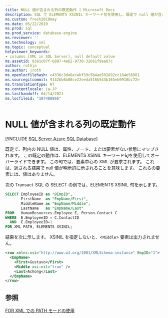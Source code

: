 ```yaml
---
title: NULL 値が含まれる列の既定動作 | Microsoft Docs
description: SQL で ELEMENTS XSINIL キーワード句を使用し、既定で null 値が含まれる列を操作する方法について説明します。
ms.custom: fresh2019may
ms.date: 05/22/2019
ms.prod: sql
ms.prod_service: database-engine
ms.reviewer: ''
ms.technology: xml
ms.topic: conceptual
helpviewer_keywords:
- columns [XML in SQL Server], null default value
ms.assetid: 9381c07f-6887-4a62-9730-32661f9aa87c
author: rothja
ms.author: jroth
ms.openlocfilehash: c4336c3da8ecabf39c5b4ae592892cc184e56981
ms.sourcegitcommit: 9142bb6b80ce22eeda516b543b163eb9918bc72e
ms.translationtype: HT
ms.contentlocale: ja-JP
ms.lasthandoff: 04/14/2021
ms.locfileid: "107488966"
---
```

# <a name="columns-that-contain-a-null-value-by-default"></a>NULL 値が含まれる列の既定動作

[!INCLUDE [SQL Server Azure SQL Database](../../includes/applies-to-version/sql-asdb.md)]

既定で、列内の NULL 値は、属性、ノード、または要素がない状態にマップされます。 この既定の動作は、ELEMENTS XSINIL キーワード句を使用してオーバーライドできます。 この句では、要素中心の XML が要求されます。 これは、返される結果で null 値が明示的に示されることを意味します。 これらの要素には、値はありません。

次の Transact-SQL の SELECT の例では、ELEMENTS XSINIL 句を示します。

```sql
SELECT EmployeeID as "@EmpID",   
       FirstName  as "EmpName/First",   
       MiddleName as "EmpName/Middle",   
       LastName   as "EmpName/Last"  
FROM   HumanResources.Employee E, Person.Contact C  
WHERE  E.EmployeeID = C.ContactID  
  AND  E.EmployeeID=1
FOR XML PATH, ELEMENTS XSINIL;
```  
  
 結果を次に示します。 XSINIL を指定しないと、<`Middle`> 要素は出力されません。  
  
```xml
<row xmlns:xsi="http://www.w3.org/2001/XMLSchema-instance" EmpID="1">  
  <EmpName>  
    <First>Gustavo</First>  
    <Middle xsi:nil="true" />  
    <Last>Achong</Last>  
  </EmpName>  
</row>  
```  
  
## <a name="see-also"></a>参照  
 [FOR XML での PATH モードの使用](../../relational-databases/xml/use-path-mode-with-for-xml.md)  
  
  
